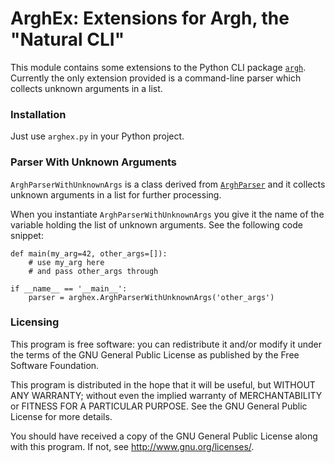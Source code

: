 ArghEx: Extensions for Argh, the "Natural CLI"
=========

This module contains some extensions to the Python CLI package
[`argh`][1]. Currently the only extension provided is a command-line parser
which collects unknown arguments in a list.


### Installation

Just use `arghex.py` in your Python project.

### Parser With Unknown Arguments

`ArghParserWithUnknownArgs` is a class derived from [`ArghParser`][2]
and it collects unknown arguments in a list for further
processing. 

When you instantiate `ArghParserWithUnknownArgs` you give it the name of the
variable holding the list of unknown arguments. See the following code
snippet:

```
def main(my_arg=42, other_args=[]):
    # use my_arg here
    # and pass other_args through

if __name__ == '__main__':
    parser = arghex.ArghParserWithUnknownArgs('other_args')
```

### Licensing

This program is free software: you can redistribute it and/or modify
it under the terms of the GNU General Public License as published by
the Free Software Foundation.

This program is distributed in the hope that it will be useful,
but WITHOUT ANY WARRANTY; without even the implied warranty of
MERCHANTABILITY or FITNESS FOR A PARTICULAR PURPOSE.  See the
GNU General Public License for more details.

You should have received a copy of the GNU General Public License
along with this program.  If not, see <http://www.gnu.org/licenses/>.

[1]: https://github.com/neithere/argh
[2]: http://argh.readthedocs.io/en/latest/reference.html#argh.helpers.ArghParser
